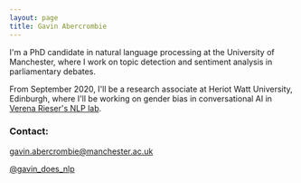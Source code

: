 ```yaml
---
layout: page
title: Gavin Abercrombie
---
```


I'm a PhD candidate in natural language processing at the University of Manchester, where I work on topic detection and sentiment analysis in parliamentary debates.

From September 2020, I'll be a research associate at Heriot Watt University, Edinburgh, where I'll be working on gender bias in conversational AI in [Verena Rieser's NLP lab](https://sites.google.com/view/nlplab/).


### Contact:

gavin.abercrombie@manchester.ac.uk

[@gavin_does_nlp](https://twitter.com/gavin_does_nlp)